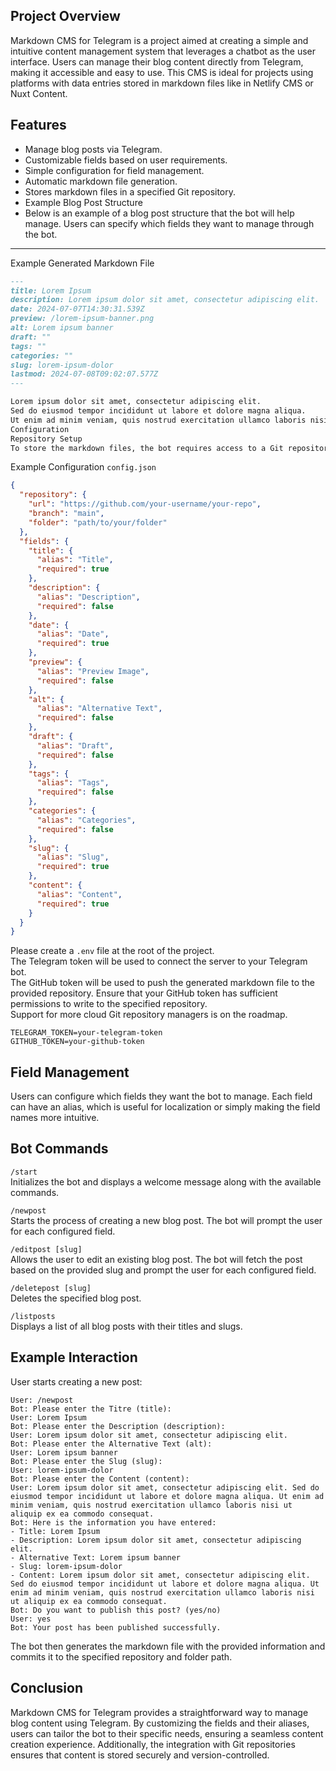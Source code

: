 ## Project Overview
Markdown CMS for Telegram is a project aimed at creating a simple and intuitive content management system that leverages a chatbot as the user interface. Users can manage their blog content directly from Telegram, making it accessible and easy to use. This CMS is ideal for projects using platforms with data entries stored in markdown files like in Netlify CMS or Nuxt Content.

## Features
- Manage blog posts via Telegram.
- Customizable fields based on user requirements.
- Simple configuration for field management.
- Automatic markdown file generation.
- Stores markdown files in a specified Git repository.
- Example Blog Post Structure
- Below is an example of a blog post structure that the bot will help manage. Users can specify which fields they want to manage through the bot.    
     
-----     

Example Generated Markdown File
```md
---
title: Lorem Ipsum
description: Lorem ipsum dolor sit amet, consectetur adipiscing elit.
date: 2024-07-07T14:30:31.539Z
preview: /lorem-ipsum-banner.png
alt: Lorem ipsum banner
draft: ""
tags: ""
categories: ""
slug: lorem-ipsum-dolor
lastmod: 2024-07-08T09:02:07.577Z
---

Lorem ipsum dolor sit amet, consectetur adipiscing elit.   
Sed do eiusmod tempor incididunt ut labore et dolore magna aliqua.   
Ut enim ad minim veniam, quis nostrud exercitation ullamco laboris nisi ut aliquip ex ea commodo consequat.
Configuration
Repository Setup
To store the markdown files, the bot requires access to a Git repository. You'll need to provide a personal access token with write permissions for the specific repository where the files will be stored.

```


Example Configuration `config.json`
```json
{
  "repository": {
    "url": "https://github.com/your-username/your-repo",
    "branch": "main",
    "folder": "path/to/your/folder"
  },
  "fields": {
    "title": {
      "alias": "Title",
      "required": true
    },
    "description": {
      "alias": "Description",
      "required": false
    },
    "date": {
      "alias": "Date",
      "required": true
    },
    "preview": {
      "alias": "Preview Image",
      "required": false
    },
    "alt": {
      "alias": "Alternative Text",
      "required": false
    },
    "draft": {
      "alias": "Draft",
      "required": false
    },
    "tags": {
      "alias": "Tags",
      "required": false
    },
    "categories": {
      "alias": "Categories",
      "required": false
    },
    "slug": {
      "alias": "Slug",
      "required": true
    },
    "content": {
      "alias": "Content",
      "required": true
    }
  }
}
```

Please create a `.env` file at the root of the project.    
The Telegram token will be used to connect the server to your Telegram bot.      
The GitHub token will be used to push the generated markdown file to the provided repository. Ensure that your GitHub token has sufficient permissions to write to the specified repository.    
Support for more cloud Git repository managers is on the roadmap.     

```
TELEGRAM_TOKEN=your-telegram-token
GITHUB_TOKEN=your-github-token
```

## Field Management
Users can configure which fields they want the bot to manage. Each field can have an alias, which is useful for localization or simply making the field names more intuitive.

## Bot Commands
`/start`   
Initializes the bot and displays a welcome message along with the available commands.

`/newpost`    
Starts the process of creating a new blog post. The bot will prompt the user for each configured field.

`/editpost [slug]`    
Allows the user to edit an existing blog post. The bot will fetch the post based on the provided slug and prompt the user for each configured field.

`/deletepost [slug]`    
Deletes the specified blog post.

`/listposts`      
Displays a list of all blog posts with their titles and slugs.

## Example Interaction
User starts creating a new post:

```
User: /newpost
Bot: Please enter the Titre (title):
User: Lorem Ipsum
Bot: Please enter the Description (description):
User: Lorem ipsum dolor sit amet, consectetur adipiscing elit.
Bot: Please enter the Alternative Text (alt):
User: Lorem ipsum banner
Bot: Please enter the Slug (slug):
User: lorem-ipsum-dolor
Bot: Please enter the Content (content):
User: Lorem ipsum dolor sit amet, consectetur adipiscing elit. Sed do eiusmod tempor incididunt ut labore et dolore magna aliqua. Ut enim ad minim veniam, quis nostrud exercitation ullamco laboris nisi ut aliquip ex ea commodo consequat.
Bot: Here is the information you have entered:
- Title: Lorem Ipsum
- Description: Lorem ipsum dolor sit amet, consectetur adipiscing elit.
- Alternative Text: Lorem ipsum banner
- Slug: lorem-ipsum-dolor
- Content: Lorem ipsum dolor sit amet, consectetur adipiscing elit. Sed do eiusmod tempor incididunt ut labore et dolore magna aliqua. Ut enim ad minim veniam, quis nostrud exercitation ullamco laboris nisi ut aliquip ex ea commodo consequat.
Bot: Do you want to publish this post? (yes/no)
User: yes
Bot: Your post has been published successfully.
```
The bot then generates the markdown file with the provided information and commits it to the specified repository and folder path.

## Conclusion
Markdown CMS for Telegram provides a straightforward way to manage blog content using Telegram. By customizing the fields and their aliases, users can tailor the bot to their specific needs, ensuring a seamless content creation experience. Additionally, the integration with Git repositories ensures that content is stored securely and version-controlled.